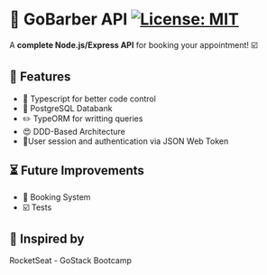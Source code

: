 # :barber: GoBarber API [![License: MIT](https://img.shields.io/badge/License-MIT-yellow.svg)](https://opensource.org/licenses/MIT)
A **complete Node.js/Express API** for booking your appointment! :ballot_box_with_check:

## :star2: Features
* :robot: Typescript for better code control
* :bank: PostgreSQL Databank
* :pencil2: TypeORM for writting queries
* :heart_eyes: DDD-Based Architecture
* :sparkler:User session and authentication via JSON Web Token 

## :hourglass_flowing_sand: Future Improvements
* :calendar: Booking System
* :ballot_box_with_check: Tests


## :bow: Inspired by
RocketSeat - GoStack Bootcamp
